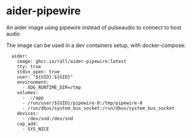# aider-pipewire
An aider image using pipewire instead of pulseaudio to connect to host audio

The image can be used in a dev containers setup, with docker-compose:

```
  aider:
    image: ghcr.io/rall/aider-pipewire:latest
    tty: true
    stdin_open: true
    user: "${UID}:${GID}"
    environment:
      - XDG_RUNTIME_DIR=/tmp
    volumes:
      - .:/app
      - /run/user/${UID}/pipewire-0:/tmp/pipewire-0
      - /run/dbus/system_bus_socket:/run/dbus/system_bus_socket
    devices:
      - /dev/snd:/dev/snd
    cap_add:
      - SYS_NICE
```

